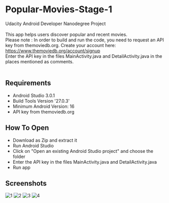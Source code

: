 # Popular-Movies-Stage-1

Udacity Android Developer Nanodegree Project </br></br>
This app helps users discover popular and recent movies. </br>
Please note : In order to build and run the code, you need to request an API key from themoviedb.org. Create your account here:
https://www.themoviedb.org/account/signup </br>
Enter the API key in the files MainActivity.java and DetailActivity.java in the places mentioned as comments. </br></br>

## Requirements
- Android Studio 3.0.1
- Build Tools Version '27.0.3'
- Minimum Android Version: 16
- API key from themoviedb.org

## How To Open
- Download as Zip and extract it
- Run Android Studio
- Click on "Open an existing Android Studio project" and choose the folder
- Enter the API key in the files MainActivity.java and DetailActivity.java
- Run app

## Screenshots
![1](https://user-images.githubusercontent.com/45323928/49490425-ff8d7200-f81d-11e8-9f8e-b9ab5e4be4c1.png)
![2](https://user-images.githubusercontent.com/45323928/49490432-05835300-f81e-11e8-8f2a-bc96d01f377d.png)
![3](https://user-images.githubusercontent.com/45323928/49490437-0caa6100-f81e-11e8-8ba1-e7caf1909c4c.png)
![4](https://user-images.githubusercontent.com/45323928/49490440-103de800-f81e-11e8-8fda-f5c0f91555be.png)
